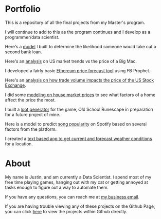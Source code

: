 # Portfolio
This is a repository of all the final projects from my Master's program.

I will continue to add to this as the program continues and I develop as a programmer/data scientist.

Here's a [model](Bank_Loan_Modelling.md) I built to determine the likelihood someone would take out a second bank loan.

Here's an [analysis](Big_Mac_Index_Analysis.Rmd) on US market trends vs the price of a Big Mac.

I developed a fairly basic [Ethereum price forecast tool](Ethereum_Forecast.ipynb) using FB Prophet.

Here's an [analysis on how trade volume impacts the price of the US Stock Exchange](NYA_Statistics_Analysis.Rmd).

I did some [modeling on house market prices](Housing_Market_Data_Preparation.md) to see what factors of a home affect the price the most.

I built a [loot generator](DSC680_Proj2-jMadsen.pdf) for the game, Old School Runescape in preparation for a future project of mine.

Here is a model to predict [song popularity](Spotify_Popularity_Modelling.md) on Spotify based on several factors from the platform.

I created a [text based app to get current and forecast weather conditions](open_weather.md) for a location.


# About
My name is Justin, and am currently a Data Scientist. I spend most of my free time playing games, hanging out with my cat or getting annoyed at tasks enough to figure out a way to automate them.

If you have any questions, you can reach me at [my business email](SaiSolutions@pm.me).

If you are having trouble viewing any of these projects on the Github Page, you can click [here](https://github.com/SaiSolutions-Py/School-Portfolio/tree/main) to view the projects within Github directly.
